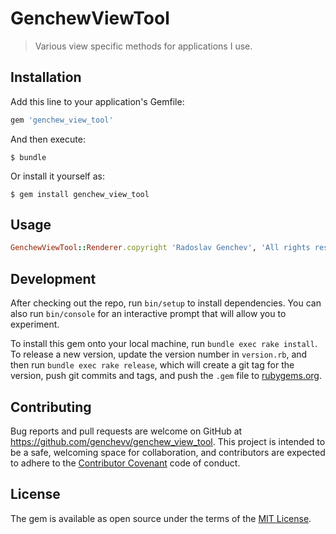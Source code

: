 # GenchewViewTool

> Various view specific methods for applications I use.

## Installation

Add this line to your application's Gemfile:

```ruby
gem 'genchew_view_tool'
```

And then execute:

    $ bundle

Or install it yourself as:

    $ gem install genchew_view_tool

## Usage

```ruby
GenchewViewTool::Renderer.copyright 'Radoslav Genchev', 'All rights reserved'
```

## Development

After checking out the repo, run `bin/setup` to install dependencies. You can also run `bin/console` for an interactive prompt that will allow you to experiment.

To install this gem onto your local machine, run `bundle exec rake install`. To release a new version, update the version number in `version.rb`, and then run `bundle exec rake release`, which will create a git tag for the version, push git commits and tags, and push the `.gem` file to [rubygems.org](https://rubygems.org).

## Contributing

Bug reports and pull requests are welcome on GitHub at https://github.com/genchevv/genchew_view_tool. This project is intended to be a safe, welcoming space for collaboration, and contributors are expected to adhere to the [Contributor Covenant](http://contributor-covenant.org) code of conduct.


## License

The gem is available as open source under the terms of the [MIT License](http://opensource.org/licenses/MIT).

